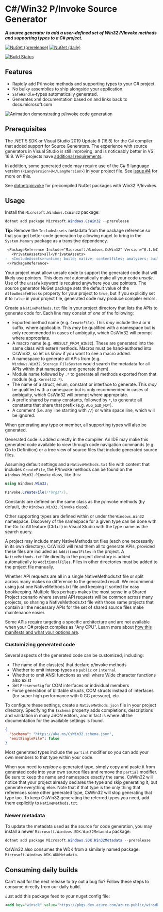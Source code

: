 # C#/Win32 P/Invoke Source Generator

***A source generator to add a user-defined set of Win32 P/Invoke methods and supporting types to a C# project.***

[![NuGet (prerelease)](https://img.shields.io/nuget/vpre/Microsoft.Windows.CsWin32)](https://www.nuget.org/packages/Microsoft.Windows.CsWin32)
[![NuGet (daily)](https://img.shields.io/badge/nuget-daily-red)](https://dev.azure.com/azure-public/winsdk/_packaging?_a=package&feed=CI%40Local&package=Microsoft.Windows.CsWin32&protocolType=NuGet)

[![Build Status](https://dev.azure.com/azure-public/winsdk/_apis/build/status/microsoft.CsWin32?branchName=main)](https://dev.azure.com/azure-public/winsdk/_build/latest?definitionId=47&branchName=main)

## Features

* Rapidly add P/Invoke methods and supporting types to your C# project.
* No bulky assemblies to ship alongside your application.
* `SafeHandle`-types automatically generated.
* Generates xml documentation based on and links back to docs.microsoft.com

![Animation demonstrating p/invoke code generation](doc/demo.gif)

## Prerequisites

The .NET 5 SDK or Visual Studio 2019 Update 8 (16.8) for the C# compiler that added support for Source Generators.
The experience with source generators in Visual Studio is still improving, and is noticeably better in VS 16.9. WPF projects have [additional requirements](https://github.com/microsoft/CsWin32/issues/7).

In addition, some generated code may require use of the C# 9 language version (`<LangVersion>9</LangVersion>`) in your project file. See [issue #4](https://github.com/microsoft/CsWin32/issues/4) for more on this.

See [dotnet/pinvoke](https://github.com/dotnet/pinvoke) for precompiled NuGet packages with Win32 P/Invokes.

## Usage

Install the `Microsoft.Windows.CsWin32` package:

```ps1
dotnet add package Microsoft.Windows.CsWin32 --prerelease
```

**Tip**: Remove the `IncludeAssets` metadata from the package reference so that you get better code generation by allowing nuget to bring in the `System.Memory` package as a transitive dependency.

```diff
 <PackageReference Include="Microsoft.Windows.CsWin32" Version="0.1.647-beta">
   <PrivateAssets>all</PrivateAssets>
-  <IncludeAssets>runtime; build; native; contentfiles; analyzers; buildtransitive</IncludeAssets>
 </PackageReference>
```

Your project must allow unsafe code to support the generated code that will likely use pointers.
This does *not* automatically make all your code *unsafe*.
Use of the `unsafe` keyword is required anywhere you use pointers.
The source generator NuGet package sets the default value of the `AllowUnsafeBlocks` property for your project to `true`,
but if you explicitly set it to `false` in your project file, generated code may produce compiler errors.

Create a `NativeMethods.txt` file in your project directory that lists the APIs to generate code for.
Each line may consist of *one* of the following:

* Exported method name (e.g. `CreateFile`). This *may* include the `A` or `W` suffix, where applicable. This *may* be qualified with a namespace but is only recommended in cases of ambiguity, which CsWin32 will prompt where appropriate.
* A macro name (e.g. `HRESULT_FROM_WIN32`). These are generated into the same class with extern methods. Macros must be hand-authored into CsWin32, so let us know if you want to see a macro added.
* A namespace to generate all APIs from (e.g. `Windows.Win32.Storage.FileSystem` would search the metadata for all APIs within that namespace and generate them).
* Module name followed by `.*` to generate all methods exported from that module (e.g. `Kernel32.*`).
* The name of a struct, enum, constant or interface to generate. This *may* be qualified with a namespace but is only recommended in cases of ambiguity, which CsWin32 will prompt where appropriate.
* A prefix shared by many constants, followed by `*`, to generate all constants that share that prefix (e.g. `ALG_SID_MD*`).
* A comment (i.e. any line starting with `//`) or white space line, which will be ignored.

When generating any type or member, all supporting types will also be generated.

Generated code is added directly in the compiler.
An IDE may make this generated code available to view through code navigation commands (e.g. Go to Definition) or a tree view of source files that include generated source files.

Assuming default settings and a `NativeMethods.txt` file with content that includes `CreateFile`, the P/Invoke methods can be found on the `Windows.Win32.PInvoke` class, like this:

```cs
using Windows.Win32;

PInvoke.CreateFile(/*args*/);
```

Constants are defined on the same class as the p/invoke methods (by default, the `Windows.Win32.PInvoke` class).

Other supporting types are defined within or under the `Windows.Win32` namespace.
Discovery of the namespace for a given type can be done with the Go To All feature (Ctrl+T) in Visual Studio with the type name as the search query.

A project may include many NativeMethods.txt files (each one necessarily in its own directory).
CsWin32 will read them all to generate APIs, provided these files are included as `AdditionalFiles` in the project.
A `NativeMethods.txt` file directly in the project directory is added automatically to `AdditionalFiles`.
Files in other directories must be added to the project file manually.

Whether API requests are all in a single NativeMethods.txt file or split across many makes no difference to the generated result.
We recommend using just one NativeMethods.txt file and keeping it sorted for easy bookkeeping.
Multiple files perhaps makes the most sense in a Shared Project scenario where several API requests will be common across many projects, so sharing a NativeMethods.txt file with those same projects that contain all the necessary APIs for the set of shared source files make maintenance easier.

Some APIs require targeting a specific architecture and are not available when your C# project compiles as "Any CPU".
Learn more about [how this manifests and what your options are](doc/ArchSpecificAPIs.md).

### Customizing generated code

Several aspects of the generated code can be customized, including:

* The name of the class(es) that declare p/invoke methods
* Whether to emit interop types as `public` or `internal`
* Whether to emit ANSI functions as well where Wide character functions also exist
* Set `PreserveSig` for COM interfaces or individual members
* Force generation of blittable structs, COM structs instead of interfaces (for super high performance with 0 GC pressure), etc.

To configure these settings, create a `NativeMethods.json` file in your project directory.
Specifying the `$schema` property adds completions, descriptions and validation in many JSON editors, and in fact is where all the documentation for the available settings is found.

```json
{
  "$schema": "https://aka.ms/CsWin32.schema.json",
  "emitSingleFile": false
}
```

Most generated types include the `partial` modifier so you can add your own members to that type within your code.

When you need to *replace* a generated type, simply copy and paste it from generated code into your own source files
and remove the `partial` modifier.
Be sure to keep the name and namespace exactly the same.
CsWin32 will notice that your project already declares the type and skip generating it, but generate everything else.
Note that if that type is the only thing that references some other generated type, CsWin32 will stop generating that type too.
To keep CsWin32 generating the referred types you need, add them explicitly to `NativeMethods.txt`.

### Newer metadata

To update the metadata used as the source for code generation, you may install a newer `Microsoft.Windows.SDK.Win32Metadata` package:

```ps1
dotnet add package Microsoft.Windows.SDK.Win32Metadata --prerelease
```

CsWin32 also consumes the WDK from a similarly named package: `Microsoft.Windows.WDK.WDKMetadata`.

## Consuming daily builds

Can't wait for the next release to try out a bug fix? Follow these steps to consume directly from our daily build.

Just add this package feed to your nuget.config file:

   ```xml
   <add key="winsdk" value="https://pkgs.dev.azure.com/azure-public/winsdk/_packaging/CI/nuget/v3/index.json" />
   ```
